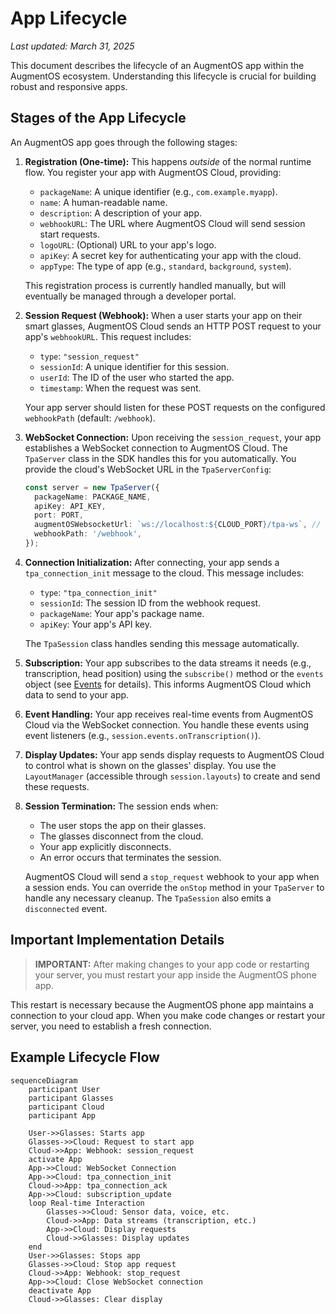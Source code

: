 # App Lifecycle

*Last updated: March 31, 2025*

This document describes the lifecycle of an AugmentOS app within the AugmentOS ecosystem. Understanding this lifecycle is crucial for building robust and responsive apps.

## Stages of the App Lifecycle

An AugmentOS app goes through the following stages:

1.  **Registration (One-time):**  This happens *outside* of the normal runtime flow. You register your app with AugmentOS Cloud, providing:
    *   `packageName`: A unique identifier (e.g., `com.example.myapp`).
    *   `name`: A human-readable name.
    *   `description`: A description of your app.
    *   `webhookURL`: The URL where AugmentOS Cloud will send session start requests.
    *   `logoURL`: (Optional) URL to your app's logo.
    *   `apiKey`: A secret key for authenticating your app with the cloud.
    *   `appType`:  The type of app (e.g., `standard`, `background`, `system`).

    This registration process is currently handled manually, but will eventually be managed through a developer portal.

2.  **Session Request (Webhook):** When a user starts your app on their smart glasses, AugmentOS Cloud sends an HTTP POST request to your app's `webhookURL`. This request includes:

    *   `type`: `"session_request"`
    *   `sessionId`: A unique identifier for this session.
    *   `userId`:  The ID of the user who started the app.
    *   `timestamp`: When the request was sent.

    Your app server should listen for these POST requests on the configured `webhookPath` (default: `/webhook`).

3.  **WebSocket Connection:**  Upon receiving the `session_request`, your app establishes a WebSocket connection to AugmentOS Cloud. The `TpaServer` class in the SDK handles this for you automatically. You provide the cloud's WebSocket URL in the `TpaServerConfig`:

    ```typescript
    const server = new TpaServer({
      packageName: PACKAGE_NAME,
      apiKey: API_KEY,
      port: PORT,
      augmentOSWebsocketUrl: `ws://localhost:${CLOUD_PORT}/tpa-ws`, // Or your cloud URL
      webhookPath: '/webhook',
    });
    ```

4.  **Connection Initialization:**  After connecting, your app sends a `tpa_connection_init` message to the cloud. This message includes:

    *   `type`: `"tpa_connection_init"`
    *   `sessionId`:  The session ID from the webhook request.
    *   `packageName`:  Your app's package name.
    *   `apiKey`:  Your app's API key.

    The `TpaSession` class handles sending this message automatically.

5.  **Subscription:**  Your app subscribes to the data streams it needs (e.g., transcription, head position) using the `subscribe()` method or the `events` object (see [Events](./events) for details). This informs AugmentOS Cloud which data to send to your app.

6.  **Event Handling:**  Your app receives real-time events from AugmentOS Cloud via the WebSocket connection. You handle these events using event listeners (e.g., `session.events.onTranscription()`).

7.  **Display Updates:**  Your app sends display requests to AugmentOS Cloud to control what is shown on the glasses' display. You use the `LayoutManager` (accessible through `session.layouts`) to create and send these requests.

8.  **Session Termination:**  The session ends when:

    *   The user stops the app on their glasses.
    *   The glasses disconnect from the cloud.
    *   Your app explicitly disconnects.
    *   An error occurs that terminates the session.

    AugmentOS Cloud will send a `stop_request` webhook to your app when a session ends. You can override the `onStop` method in your `TpaServer` to handle any necessary cleanup. The `TpaSession` also emits a `disconnected` event.

## Important Implementation Details

> **IMPORTANT:** After making changes to your app code or restarting your server, you must restart your app inside the AugmentOS phone app.

This restart is necessary because the AugmentOS phone app maintains a connection to your cloud app. When you make code changes or restart your server, you need to establish a fresh connection.

## Example Lifecycle Flow

```mermaid
sequenceDiagram
    participant User
    participant Glasses
    participant Cloud
    participant App

    User->>Glasses: Starts app
    Glasses->>Cloud: Request to start app
    Cloud->>App: Webhook: session_request
    activate App
    App->>Cloud: WebSocket Connection
    App->>Cloud: tpa_connection_init
    Cloud->>App: tpa_connection_ack
    App->>Cloud: subscription_update
    loop Real-time Interaction
        Glasses->>Cloud: Sensor data, voice, etc.
        Cloud->>App: Data streams (transcription, etc.)
        App->>Cloud: Display requests
        Cloud->>Glasses: Display updates
    end
    User->>Glasses: Stops app
    Glasses->>Cloud: Stop app request
    Cloud->>App: Webhook: stop_request
    App->>Cloud: Close WebSocket connection
    deactivate App
    Cloud->>Glasses: Clear display